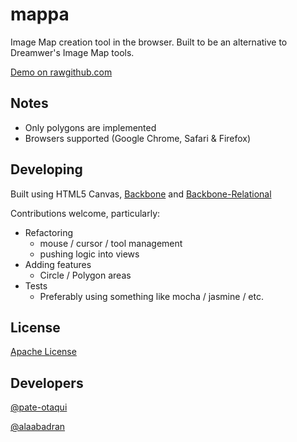 mappa
=====

Image Map creation tool in the browser.  Built to be an alternative to Dreamwer's Image Map tools.

[Demo on rawgithub.com](http://rawgithub.com/pete-otaqui/mappa/master/index.html)


Notes
-----

* Only polygons are implemented
* Browsers supported (Google Chrome, Safari & Firefox)



Developing
----------

Built using HTML5 Canvas, [Backbone](http://backbonejs.org) and [Backbone-Relational](http://backbonerelational.org)

Contributions welcome, particularly:

* Refactoring
    * mouse / cursor / tool management
    * pushing logic into views
* Adding features
    * Circle / Polygon areas 
* Tests
    * Preferably using something like mocha / jasmine / etc.


License
-------

[Apache License](https://github.com/pete-otaqui/mappa/blob/master/LICENSE)


Developers
----------

[@pate-otaqui](https://github.com/pete-otaqui)

[@alaabadran](https://github.com/alaabadran)
